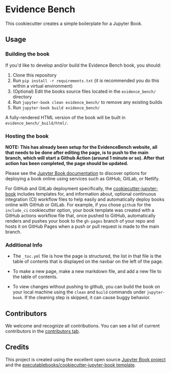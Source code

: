 # Evidence Bench

This cookiecutter creates a simple boilerplate for a Jupyter Book.

## Usage

### Building the book

If you'd like to develop and/or build the Evidence Bench book, you should:

1. Clone this repository
2. Run `pip install -r requirements.txt` (it is recommended you do this within a virtual environment)
3. (Optional) Edit the books source files located in the `evidence_bench/` directory
4. Run `jupyter-book clean evidence_bench/` to remove any existing builds
5. Run `jupyter-book build evidence_bench/`

A fully-rendered HTML version of the book will be built in `evidence_bench/_build/html/`.

### Hosting the book

**NOTE: This has already been setup for the EvidenceBench website, all that needs to be done after editing the page, is to push to the main branch, which will start a Github Action (around 1 minute or so). After that action has been completed, the page should be updated.**

Please see the [Jupyter Book documentation](https://jupyterbook.org/publish/web.html) to discover options for deploying a book online using services such as GitHub, GitLab, or Netlify.

For GitHub and GitLab deployment specifically, the [cookiecutter-jupyter-book](https://github.com/executablebooks/cookiecutter-jupyter-book) includes templates for, and information about, optional continuous integration (CI) workflow files to help easily and automatically deploy books online with GitHub or GitLab. For example, if you chose `github` for the `include_ci` cookiecutter option, your book template was created with a GitHub actions workflow file that, once pushed to GitHub, automatically renders and pushes your book to the `gh-pages` branch of your repo and hosts it on GitHub Pages when a push or pull request is made to the main branch.

### Additional Info

- The `_toc.yml` file is how the page is structured, the list in that file is the table of contents that is displayed on the navbar on the left of the page.

- To make a new page, make a new markdown file, and add a new file to the table of contents.

- To view changes without pushing to github, you can build the book on your local machine using the `clean` and `build` commands under `jupyter-book`. If the cleaning step is skipped, it can cause buggy behavior.

## Contributors

We welcome and recognize all contributions. You can see a list of current contributors in the [contributors tab](https://github.com/philiphan0109/evidence_bench/graphs/contributors).

## Credits

This project is created using the excellent open source [Jupyter Book project](https://jupyterbook.org/) and the [executablebooks/cookiecutter-jupyter-book template](https://github.com/executablebooks/cookiecutter-jupyter-book).